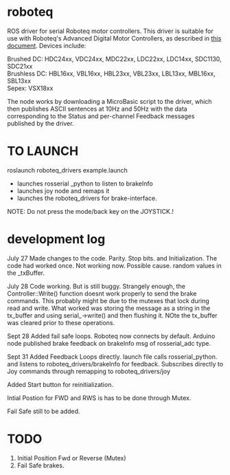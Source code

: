 roboteq
=======

ROS driver for serial Roboteq motor controllers. This driver is suitable for use with Roboteq's
Advanced Digital Motor Controllers, as described in [this document][1]. Devices include:

Brushed DC: HDC24xx, VDC24xx, MDC22xx, LDC22xx, LDC14xx, SDC1130, SDC21xx  
Brushless DC: HBL16xx, VBL16xx, HBL23xx, VBL23xx, LBL13xx, MBL16xx, SBL13xx  
Sepex: VSX18xx

The node works by downloading a MicroBasic script to the driver, which then publishes ASCII sentences at 10Hz and 50Hz with the data corresponding to the Status and per-channel Feedback messages published by the driver.

[1]: http://www.roboteq.com/index.php/docman/motor-controllers-documents-and-files/documentation/user-manual/7-nextgen-controllers-user-manual/file


TO LAUNCH
=========
roslaunch roboteq_drivers example.launch

- launches rosserial _python to listen to brakeInfo
- launches joy node and remaps it
- launches the roboteq_drivers for brake-interface.

NOTE: Do not press the mode/back key on the JOYSTICK.!

development log
===============

July 27
Made changes to the code. Parity. Stop bits. and Initialization.
The code had worked once. Not working now.
Possible cause. random values in the _txBuffer. 

July 28
Code working. But is still buggy. Strangely enough, the Controller::Write() function doesnt work properly to send the brake commands. This probably might be due to the mutexes that lock during read and write. What worked was storing the message as a string in the tx_buffer and using serial_->write() and then flushing it. NOte the tx_buffer was cleared prior to these operations.

Sept 28
Added fail safe loops. Roboteq now connects by default. Arduino node published brake feedback on brakeInfo msg of rosserial_adc type.

Sept 31
Added Feedback Loops directly. launch file calls rosserial_python. and listens to roboteq_drivers/brakeInfo for feedback. Subscribes directly to Joy commands through remapping to roboteq_drivers/joy

Added Start button for reinitialization.

Intial Postion for FWD and RWS is has to be done through Mutex.

Fail Safe still to be added. 

TODO
=====
1. Initial Position Fwd or Reverse  (Mutex)
2. Fail Safe brakes.
